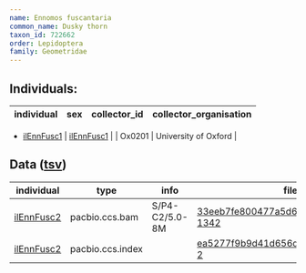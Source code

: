 ```yaml
---
name: Ennomos fuscantaria
common_name: Dusky thorn
taxon_id: 722662
order: Lepidoptera
family: Geometridae
---
```


## Individuals:

| individual | sex | collector_id | collector_organisation |
| ---------- | --- | ------------ | ---------------------- |
  * [ilEnnFusc1](ilEnnFusc1.md)
| [ilEnnFusc1](ilEnnFusc1.md) |  | Ox0201 | University of Oxford |

## Data ([tsv](Ennomos_fuscantaria_data.tsv))

| individual | type | info | file |
| ---------- | ---- | ---- | ---- |
| [ilEnnFusc2](ilEnnFusc2.md) | pacbio.ccs.bam | S/P4-C2/5.0-8M | [33eeb7fe800477a5d64d1fac69e7dcb0-1342](https://darwin.cog.sanger.ac.uk/insects/Ennomos_fuscantaria/ilEnnFusc2/genomic_data/pacbio/m64097_200202_131657.ccs.bam) |
| [ilEnnFusc2](ilEnnFusc2.md) | pacbio.ccs.index |  | [ea5277f9b9d41d656d89f3703b124763-2](https://darwin.cog.sanger.ac.uk/insects/Ennomos_fuscantaria/ilEnnFusc2/genomic_data/pacbio/m64097_200202_131657.ccs.bam.pbi) |
